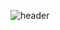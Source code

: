 ![header](https://capsule-render.vercel.app/api?type=cylinder&color=808080&height=300&section=header&text=스터디백준알고리&fontSize=90)
